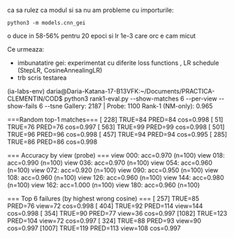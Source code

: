 ca sa rulez ca modul si sa nu am probleme cu importurile:

```
python3 -m models.cnn_gei

```

o duce in 58-56% pentru 20 epoci si lr 1e-3 care orc e cam micut 

Ce urmeaza:

- imbunatatire gei: experimentat cu diferite loss functions , LR schedule (StepLR, CosineAnnealingLR)
- trb scris testarea

(ia-labs-env) daria@Daria-Katana-17-B13VFK:~/Documents/PRACTICA-CLEMENTIN/COD$ python3 rank1-eval.py --show-matches 6 --per-view --show-fails 6 --tsne
Gallery: 2187 | Probe: 1100
Rank-1 (NM-only): 0.965

===Random top-1 matches===
[ 228] TRUE=84 PRED=84 cos=0.998
[  51] TRUE=76 PRED=76 cos=0.997
[ 563] TRUE=99 PRED=99 cos=0.998
[ 501] TRUE=96 PRED=96 cos=0.998
[ 457] TRUE=94 PRED=94 cos=0.995
[ 285] TRUE=86 PRED=86 cos=0.998

=== Accuracy by view (probe) ===
view 000: acc=0.970  (n=100)
view 018: acc=0.990  (n=100)
view 036: acc=0.970  (n=100)
view 054: acc=0.960  (n=100)
view 072: acc=0.920  (n=100)
view 090: acc=0.950  (n=100)
view 108: acc=0.960  (n=100)
view 126: acc=0.960  (n=100)
view 144: acc=0.980  (n=100)
view 162: acc=1.000  (n=100)
view 180: acc=0.960  (n=100)

=== Top 6 failures (by highest wrong cosine) ===
[ 257] TRUE=85  PRED=76  view=72  cos=0.998
[ 404] TRUE=92  PRED=114  view=144  cos=0.998
[ 354] TRUE=90  PRED=77  view=36  cos=0.997
[1082] TRUE=123  PRED=104  view=72  cos=0.997
[ 324] TRUE=88  PRED=93  view=90  cos=0.997
[1007] TRUE=119  PRED=113  view=108  cos=0.997